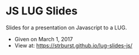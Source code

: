 # JS LUG Slides

Slides for a presentation on Javascript to a LUG.
- Given on March 1, 2017
- View at: https://strburst.github.io/lug-slides-js/
